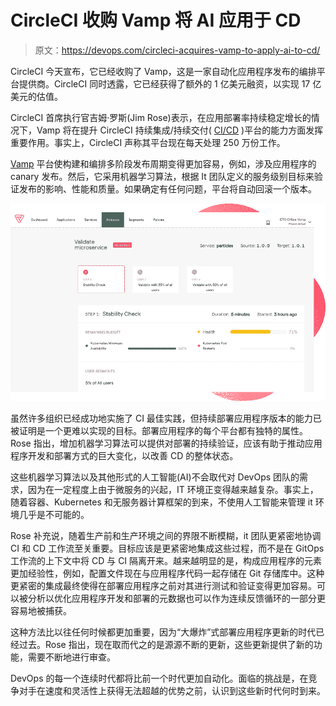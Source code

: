 # CircleCI 收购 Vamp 将 AI 应用于 CD

> 原文：<https://devops.com/circleci-acquires-vamp-to-apply-ai-to-cd/>

CircleCI 今天宣布，它已经收购了 Vamp，这是一家自动化应用程序发布的编排平台提供商。CircleCI 同时透露，它已经获得了额外的 1 亿美元融资，以实现 17 亿美元的估值。

CircleCI 首席执行官吉姆·罗斯(Jim Rose)表示，在应用部署率持续稳定增长的情况下，Vamp 将在提升 CircleCI 持续集成/持续交付( [CI/CD](https://devops.com/?s=CI%2FCD) )平台的能力方面发挥重要作用。事实上，CircleCI 声称其平台现在每天处理 250 万份工作。

[Vamp](https://vamp.io/) 平台使构建和编排多阶段发布周期变得更加容易，例如，涉及应用程序的 canary 发布。然后，它采用机器学习算法，根据 It 团队定义的服务级别目标来验证发布的影响、性能和质量。如果确定有任何问题，平台将自动回滚一个版本。

![CircleCI](img/90f69fc631eda8b54108a88d3de0ab65.png)

虽然许多组织已经成功地实施了 CI 最佳实践，但持续部署应用程序版本的能力已被证明是一个更难以实现的目标。部署应用程序的每个平台都有独特的属性。Rose 指出，增加机器学习算法可以提供对部署的持续验证，应该有助于推动应用程序开发和部署方式的巨大变化，以改善 CD 的整体状态。

这些机器学习算法以及其他形式的人工智能(AI)不会取代对 DevOps 团队的需求，因为在一定程度上由于微服务的兴起，IT 环境正变得越来越复杂。事实上，随着容器、Kubernetes 和无服务器计算框架的到来，不使用人工智能来管理 it 环境几乎是不可能的。

Rose 补充说，随着生产前和生产环境之间的界限不断模糊，it 团队更紧密地协调 CI 和 CD 工作流至关重要。目标应该是更紧密地集成这些过程，而不是在 GitOps 工作流的上下文中将 CD 与 CI 隔离开来。越来越明显的是，构成应用程序的元素更加经验性，例如，配置文件现在与应用程序代码一起存储在 Git 存储库中。这种更紧密的集成最终使得在部署应用程序之前对其进行测试和验证变得更加容易。可以被分析以优化应用程序开发和部署的元数据也可以作为连续反馈循环的一部分更容易地被捕获。

这种方法比以往任何时候都更加重要，因为“大爆炸”式部署应用程序更新的时代已经过去。Rose 指出，现在取而代之的是源源不断的更新，这些更新提供了新的功能，需要不断地进行审查。

DevOps 的每一个连续时代都将比前一个时代更加自动化。面临的挑战是，在竞争对手在速度和灵活性上获得无法超越的优势之前，认识到这些新时代何时到来。